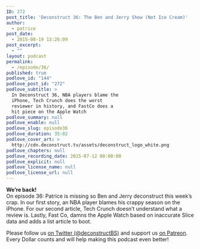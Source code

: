 ```yaml
---
ID: 272
post_title: 'Deconstruct 36: The Ben and Jerry Show (Not Ice Cream)'
author:
  - patrice
post_date:
  - 2015-08-19 13:26:09
post_excerpt:
  - ""
layout: podcast
permalink:
  - /episode/36/
published: true
podlove_id: "144"
podlove_post_id: "272"
podlove_subtitle: >
  In Deconstruct 36, NBA players blame the
  iPhone, Tech Crunch does the worst
  reviewer in history, and FastCo does a
  hit piece on the Apple Watch
podlove_summary: null
podlove_enable: null
podlove_slug: episode36
podlove_duration: 35:02
podlove_cover_art: >
  http://cdn.deconstruct.tv/assets/deconstruct_logo_white.png
podlove_chapters: null
podlove_recording_date: 2015-07-12 00:00:00
podlove_explicit: null
podlove_license_name: null
podlove_license_url: null
---
```

<p>
<strong>We’re back!</strong><br />On episode 36: Patrice is missing so Ben and Jerry deconstruct this week’s crap.  In our first story, an NBA player blames his crappy season on the iPhone.  For our second article, Tech Crunch doesn’t understand what a review is.  Lastly, Fast Co, damns the Apple Watch based on inaccurate Slice data and adds a list article to boot.
</p>
<p>Please follow us <a href="http://twitter.com/deconstructBS">on Twitter (@deconstructBS)</a> and support us <a href="http://patreon.com/deconstruct">on Patreon</a>. Every Dollar counts and will help making this podcast even better!
</p>